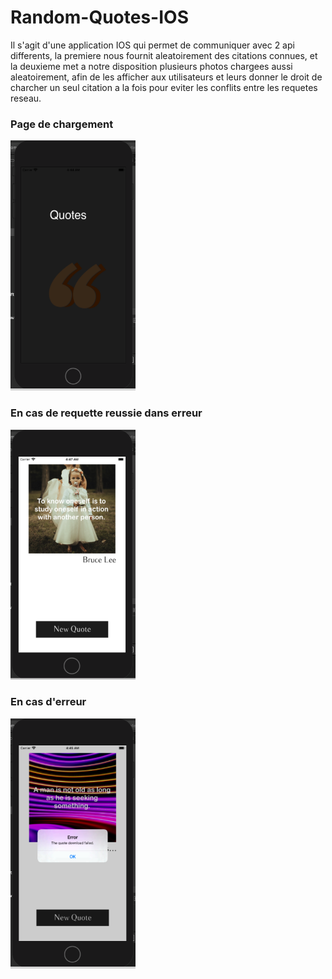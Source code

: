 # Random-Quotes-IOS

Il s'agit d'une application IOS qui permet de communiquer avec 2 api differents, la premiere nous fournit aleatoirement
des citations connues, et la deuxieme met a notre disposition plusieurs photos chargees aussi aleatoirement, afin de 
les afficher aux utilisateurs et leurs donner le droit de charcher un seul citation a la fois pour eviter les conflits 
entre les requetes reseau.

<h3> Page de chargement </h3>
<img src="App-Result-Images/launchscreen.PNG" width="200" height="400">


<h3> En cas de requette reussie dans erreur </h3>
<img src="App-Result-Images/success2.PNG" width="200" height="400">


<h3> En cas d'erreur </h3>
<img src="App-Result-Images/errorrequest.PNG" width="200" height="400">

